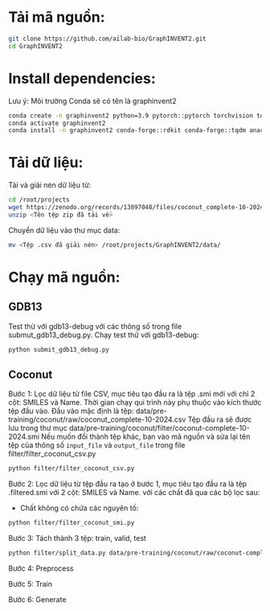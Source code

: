 # Tải mã nguồn:
```bash
git clone https://github.com/ailab-bio/GraphINVENT2.git
cd GraphINVENT2
```

# Install dependencies:
Lưu ý: Môi trường Conda sẽ có tên là graphinvent2
```bash
conda create -n graphinvent2 python=3.9 pytorch::pytorch torchvision torchaudio -c pytorch -y
conda activate graphinvent2
conda install -n graphinvent2 conda-forge::rdkit conda-forge::tqdm anaconda::h5py anaconda::scikit-learn matplotlib tensorboard -y
```

# Tải dữ liệu:

Tải và giải nén dữ liệu từ:
```bash
cd /root/projects
wget https://zenodo.org/records/13897048/files/coconut_complete-10-2024.csv.zip?download=1
unzip <Tên tệp zip đã tải về>
```

Chuyển dữ liệu vào thư mục data:
```bash
mv <Tệp .csv đã giải nén> /root/projects/GraphINVENT2/data/
```

# Chạy mã nguồn:
## GDB13
Test thử với gdb13-debug với các thông số trong file submut_gdb13_debug.py. Chạy test thử với gdb13-debug:
```bash
python submit_gdb13_debug.py
``` 

## Coconut
Bước 1: Lọc dữ liệu từ file CSV, mục tiêu tạo đầu ra là tệp .smi mới với chỉ 2 cột: SMILES và Name. 
Thời gian chạy qui trình này phụ thuộc vào kích thước tệp đầu vào.
Đầu vào mặc định là tệp: data/pre-training/coconut/raw/coconut_complete-10-2024.csv
Tệp đầu ra sẽ được lưu trong thư mục data/pre-training/coconut/filter/coconut-complete-10-2024.smi
Nếu muốn đổi thành tệp khác, bạn vào mã nguồn và sửa lại tên tệp của thông số `input_file` và `output_file` trong file filter/filter_coconut_csv.py

```bash
python filter/filter_coconut_csv.py
```

Bước 2: Lọc dữ liệu từ tệp đầu ra tạo ở bước 1, mục tiêu tạo đầu ra là tệp .filtered.smi với 2 cột: SMILES và Name. với các chất đã qua các bộ lọc sau:
- Chất không có chứa các nguyên tố: 

```bash
python filter/filter_coconut_smi.py
```

Bước 3: Tách thành 3 tệp: train, valid, test
```bash
python filter/split_data.py data/pre-training/coconut/raw/coconut-complete-10-2024.filtered.smi --output /data/pre-training/coconut/
```

Bước 4: Preprocess

Bước 5: Train

Bước 6: Generate




